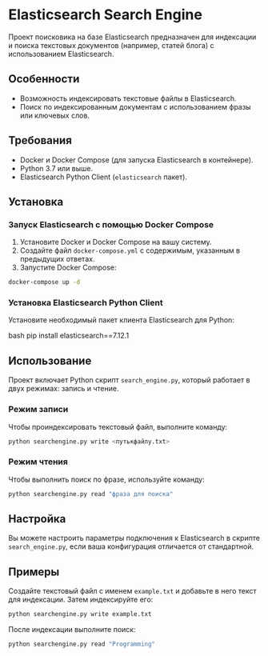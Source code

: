 # Elasticsearch Search Engine

Проект поисковика на базе Elasticsearch предназначен для индексации и поиска текстовых документов (например, статей блога) с использованием Elasticsearch.

## Особенности

- Возможность индексировать текстовые файлы в Elasticsearch.
- Поиск по индексированным документам с использованием фразы или ключевых слов.

## Требования

- Docker и Docker Compose (для запуска Elasticsearch в контейнере).
- Python 3.7 или выше.
- Elasticsearch Python Client (`elasticsearch` пакет).

## Установка

### Запуск Elasticsearch с помощью Docker Compose

1. Установите Docker и Docker Compose на вашу систему.
2. Создайте файл `docker-compose.yml` с содержимым, указанным в предыдущих ответах.
3. Запустите Docker Compose:

   
```bash
docker-compose up -d
  ``` 

### Установка Elasticsearch Python Client

Установите необходимый пакет клиента Elasticsearch для Python:

bash
pip install elasticsearch==7.12.1

## Использование

Проект включает Python скрипт `search_engine.py`, который работает в двух режимах: запись и чтение.

### Режим записи

Чтобы проиндексировать текстовый файл, выполните команду:

```bash
python searchengine.py write <путькфайлу.txt>
```

### Режим чтения

Чтобы выполнить поиск по фразе, используйте команду:

```bash
python searchengine.py read "фраза для поиска"
```

## Настройка

Вы можете настроить параметры подключения к Elasticsearch в скрипте `search_engine.py`, если ваша конфигурация отличается от стандартной.

## Примеры

Создайте текстовый файл с именем `example.txt` и добавьте в него текст для индексации. Затем индексируйте его:

```bash
python searchengine.py write example.txt
```

После индексации выполните поиск:

```bash
python searchengine.py read "Programming"
```
